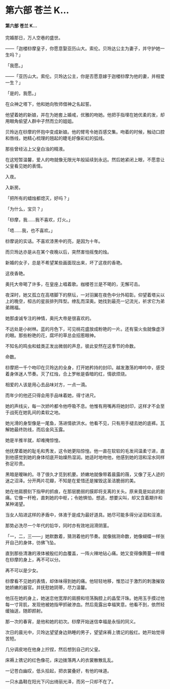 # 第六部 苍兰 K…

#### 第六部 苍兰 K…

完婚那日，万人空巷的盛世。

——「迦楼桫摩皇子，你愿意娶亚历山大。索伦。贝玲达公主为妻子，并守护她一生吗？」

「我愿。」

——「亚历山大。索伦。贝玲达公主，你是否愿意嫁于迦楼桫摩为他的妻，并相爱一生？」

「是的，我愿。」

在众神之塔下，他和她向牧师借神之名起誓。

他望着她的新娘，并在为她套上婚戒，优雅的吻她。他把手指埋在她优柔的发，却用眼角偷望人群中孑然而立的姐姐。

贝玲达在桫摩的怀抱中变成新娘。他的臂弯令她百感交集。吻着的时候，触动口腔和唇线，她精心梳理的翘起的睫毛好像彩虹的弧线。

那些曾经沾上父皇白浊的精液。

在这短暂温馨，爱人的吻就像无限光年般延续到永远。然后她紧闭上眼，不愿意让父皇看见她的表情。

入夜。

入新房。

「把所有的蜡烛都熄灭，好吗？」

「为什么，宝贝？」

「桫摩，我……我不喜欢，灯火。」

「唔……我，也不喜欢。」

桫摩说的实话。不喜欢漆黑中的亮，是因为十年。

而贝玲达亦是从在某个夜晚以后，突然害怕摇曳的烛。

新婚的女子，总是不希望某些画面现出来，坏了这夜的香艳。

这夜香艳。

奥托大帝喝了许多，在皇座上唱着歌。枷楼苍兰是不喝的，无懈可击。

夜深时，她又孤立在高塔脚下的祭坛，一对羽翼在夜色中分外昭彰。仰望着塔尖以上的晚空，桓古的星辰排列阵型。缭乱而深奥。她找到最亮一记流光，祈求它为弟弟赐福。

她那虔诚专注的神情，奥托大帝是很喜欢的。

不远处是小树林。蓝的月色下，可见桃花盛放成粉艳的一片。还有萤火虫就像虚浮的眼。那些粉艳的花，腐坏的草总会招惹眼神。

不知名的鸣虫和蛙类正发出微弱的声息，彼此安然在这季节的命数。

命数。

桫摩把一千个吻印在贝玲达的全身，打开她矜持的封印。越发激荡的呻吟中，感受着身体迷人节奏。灭了红烛，合上罗帐是昏暗的红，情欲烦烧。

相爱的人该是用心去品味对方，一点一滴。

而年少的他还只得会用手品味着她，得寸进尺。

她的声线尖，每一次娇吟都令他呼吸不息。他惟有用嘴再将她封印，这样才不会至于战死在她乳间的柔软之地。

她光滑的身型像是一尾鱼，荡进情欲洪水。他看不见，只有用手褪去她的底裤。瓦解她最终防线，而后金风玉露。

她是半推半就，却难掩惊惶。

他抚摩着她的耻毛和秀发，这令她更陷惊惶。他一直在软软的毛发间温柔寸进，直到他感觉到她的身体彻底开始燥热湿润。她适时地吻他，他感到她的泪和淫水同样弥足珍贵。

黑暗是暧昧的。寻了很久才觅到机要。娇嫩地就像带着晨露的薇，又像了无人迹的迷之沼泽。分开两片花瓣，不知是在爱惜还是摧毁这圣洁脆弱的美。

她在他肩膀刻下指甲的抓痕，在那层脆弱的膜即将支离的关头。原来竟是如此的剧痛。它像一杆枪，直刺她的中枢，；令她惧怕，想逃，想要尖叫，却又含着期许和某种渴望。

当女人陷进这样的矛盾中，体液于是成为最好道具。她尽可能多得分泌泪和淫液。

那势必洗尽一个年代的铅华，同时亦有效地润滑阴茎。

「一，二，三——」她默数着，猜测着他的节奏。就像揣测命数，她像蝴蝶一样张开自己的身体，彷佛飞坠。

直到那些清澈的液体被殷红的血覆盖，一阵火辣地钻心痛。她又变得像腾蔓一样缠在桫摩的身上，再不可以分。

再不可以是少女。

桫摩看不见她的表情，却体味得到她的痛。他轻轻地移，惟恐过于激烈的刺激摧毁她娇嫩的器官。并抚慰她阴蒂，尽力温馨。

他压在她的身上，她迷恋他宽厚的肩膀和坦荡胸腔上的晶莹汗珠。她用玉手摸过他每一寸背肌，发现他被她指甲抓破渗血。然后竟露出幸福笑意。他看不到，依然轻缓抽送，随即颜射。

那一次的春宵，是他和她的初次。桫摩开始迷信幸福是永恒的同义。

次日的晨光中，贝玲达望望身边熟睡的男子，望望床褥上镌记的殷红。她开始觉得苦短。

几分调皮地在他身上拧捏，然后想到自己的父皇。

床褥上镌记的红色像花，床边拨落两人的衣裳散散乱乱。

一记苍白幽叹，低头拾起，把衣裳叠好，有他的味道。

一只水晶鞋在阳光下闪出绮丽光泽，而另一只却不在了。

